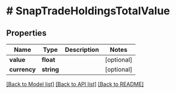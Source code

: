 # # SnapTradeHoldingsTotalValue

## Properties

Name | Type | Description | Notes
------------ | ------------- | ------------- | -------------
**value** | **float** |  | [optional]
**currency** | **string** |  | [optional]

[[Back to Model list]](../../README.md#models) [[Back to API list]](../../README.md#endpoints) [[Back to README]](../../README.md)
